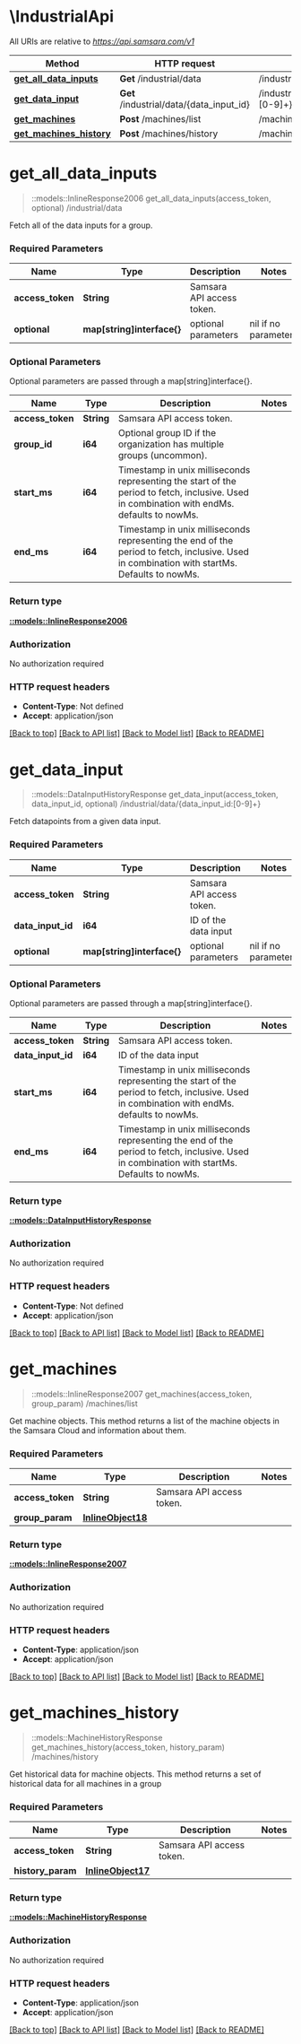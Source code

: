 # \IndustrialApi

All URIs are relative to *https://api.samsara.com/v1*

Method | HTTP request | Description
------------- | ------------- | -------------
[**get_all_data_inputs**](IndustrialApi.md#get_all_data_inputs) | **Get** /industrial/data | /industrial/data
[**get_data_input**](IndustrialApi.md#get_data_input) | **Get** /industrial/data/{data_input_id} | /industrial/data/{data_input_id:[0-9]+}
[**get_machines**](IndustrialApi.md#get_machines) | **Post** /machines/list | /machines/list
[**get_machines_history**](IndustrialApi.md#get_machines_history) | **Post** /machines/history | /machines/history


# **get_all_data_inputs**
> ::models::InlineResponse2006 get_all_data_inputs(access_token, optional)
/industrial/data

Fetch all of the data inputs for a group.

### Required Parameters

Name | Type | Description  | Notes
------------- | ------------- | ------------- | -------------
  **access_token** | **String**| Samsara API access token. | 
 **optional** | **map[string]interface{}** | optional parameters | nil if no parameters

### Optional Parameters
Optional parameters are passed through a map[string]interface{}.

Name | Type | Description  | Notes
------------- | ------------- | ------------- | -------------
 **access_token** | **String**| Samsara API access token. | 
 **group_id** | **i64**| Optional group ID if the organization has multiple groups (uncommon). | 
 **start_ms** | **i64**| Timestamp in unix milliseconds representing the start of the period to fetch, inclusive. Used in combination with endMs. defaults to nowMs. | 
 **end_ms** | **i64**| Timestamp in unix milliseconds representing the end of the period to fetch, inclusive. Used in combination with startMs. Defaults to nowMs. | 

### Return type

[**::models::InlineResponse2006**](inline_response_200_6.md)

### Authorization

No authorization required

### HTTP request headers

 - **Content-Type**: Not defined
 - **Accept**: application/json

[[Back to top]](#) [[Back to API list]](../README.md#documentation-for-api-endpoints) [[Back to Model list]](../README.md#documentation-for-models) [[Back to README]](../README.md)

# **get_data_input**
> ::models::DataInputHistoryResponse get_data_input(access_token, data_input_id, optional)
/industrial/data/{data_input_id:[0-9]+}

Fetch datapoints from a given data input.

### Required Parameters

Name | Type | Description  | Notes
------------- | ------------- | ------------- | -------------
  **access_token** | **String**| Samsara API access token. | 
  **data_input_id** | **i64**| ID of the data input | 
 **optional** | **map[string]interface{}** | optional parameters | nil if no parameters

### Optional Parameters
Optional parameters are passed through a map[string]interface{}.

Name | Type | Description  | Notes
------------- | ------------- | ------------- | -------------
 **access_token** | **String**| Samsara API access token. | 
 **data_input_id** | **i64**| ID of the data input | 
 **start_ms** | **i64**| Timestamp in unix milliseconds representing the start of the period to fetch, inclusive. Used in combination with endMs. defaults to nowMs. | 
 **end_ms** | **i64**| Timestamp in unix milliseconds representing the end of the period to fetch, inclusive. Used in combination with startMs. Defaults to nowMs. | 

### Return type

[**::models::DataInputHistoryResponse**](DataInputHistoryResponse.md)

### Authorization

No authorization required

### HTTP request headers

 - **Content-Type**: Not defined
 - **Accept**: application/json

[[Back to top]](#) [[Back to API list]](../README.md#documentation-for-api-endpoints) [[Back to Model list]](../README.md#documentation-for-models) [[Back to README]](../README.md)

# **get_machines**
> ::models::InlineResponse2007 get_machines(access_token, group_param)
/machines/list

Get machine objects. This method returns a list of the machine objects in the Samsara Cloud and information about them.

### Required Parameters

Name | Type | Description  | Notes
------------- | ------------- | ------------- | -------------
  **access_token** | **String**| Samsara API access token. | 
  **group_param** | [**InlineObject18**](InlineObject18.md)|  | 

### Return type

[**::models::InlineResponse2007**](inline_response_200_7.md)

### Authorization

No authorization required

### HTTP request headers

 - **Content-Type**: application/json
 - **Accept**: application/json

[[Back to top]](#) [[Back to API list]](../README.md#documentation-for-api-endpoints) [[Back to Model list]](../README.md#documentation-for-models) [[Back to README]](../README.md)

# **get_machines_history**
> ::models::MachineHistoryResponse get_machines_history(access_token, history_param)
/machines/history

Get historical data for machine objects. This method returns a set of historical data for all machines in a group

### Required Parameters

Name | Type | Description  | Notes
------------- | ------------- | ------------- | -------------
  **access_token** | **String**| Samsara API access token. | 
  **history_param** | [**InlineObject17**](InlineObject17.md)|  | 

### Return type

[**::models::MachineHistoryResponse**](MachineHistoryResponse.md)

### Authorization

No authorization required

### HTTP request headers

 - **Content-Type**: application/json
 - **Accept**: application/json

[[Back to top]](#) [[Back to API list]](../README.md#documentation-for-api-endpoints) [[Back to Model list]](../README.md#documentation-for-models) [[Back to README]](../README.md)

